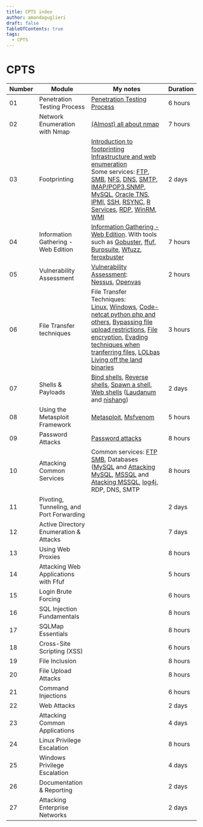 ```yaml
---
title: CPTS index
author: amandaguglieri
draft: false
TableOfContents: true
tags:
  - CPTS
---
```


# CPTS


| Number  | Module | My notes | Duration |
| -- | --- |  --  | -- |
| 01 | Penetration Testing Process | [Penetration Testing Process](penetration-testing-process.md) | 6 hours |
| 02 | Network Enumeration with Nmap | [(Almost) all about nmap](nmap.md)  | 7 hours |
| 03 | Footprinting | [Introduction to footprinting](footprinting.md) <br>[Infrastructure and web enumeration](web-enumeration.md)  <br>Some services:  [FTP](21-ftp.md), [SMB](137-138-139-445-smb.md), [NFS](2049-nfs-network-file-system.md), [DNS](53-dns.md), [SMTP](25-565-587-simple-mail-tranfer-protocol-smtp.md), [IMAP/POP3](110-143-993-995-imap-pop3.md),[SNMP](161-162-snmp.md), [MySQL](3306-mariadb-mysql.md), [Oracle TNS](1521-oracle-transparent-network-substrate.md), [IPMI](623-intelligent-platform-management-interface-ipmi.md), [SSH](22-ssh.md), [RSYNC](873-rsync.md), [R Services](512-513-514-r-services.md), [RDP](3389-rdp.md), [WinRM](5985-5986-winrm-windows-remote-management.md), [WMI](135-windows-management-instrumentation-wmi.md) | 2 days |
| 04 | Information Gathering - Web Edition | [Information Gathering - Web Edition](web-enumeration.md). With tools such as [Gobuster](gobuster.md), [ffuf](ffuf.md), [Burpsuite](burpsuite.md), [Wfuzz](wfuzz.md), [feroxbuster](feroxbuster.md) | 7 hours |
| 05 | Vulnerability Assessment | [Vulnerability Assessment](vulnerability-assessment.md): <br> [Nessus](nessus.md), [Openvas](openvas.md)  | 2 hours | 
| 06 | File Transfer techniques | File Transfer Techniques:  <br>[Linux](transferring-files-techniques-linux.md), [Windows](transferring-files-techniques-windows.md), [Code- netcat python php and others](transferring-files-techniques-code.md), [Bypassing file upload restrictions](file-upload.md), [File encryption](file-encryption.md), [Evading techniques when tranferring files](transferring-files-evading-detection.md), [LOLbas Living off the land binaries](lolbins-lolbas-gtfobins.md) |  3 hours |  
| 07 | Shells & Payloads | [Bind shells](bind-shells.md), [Reverse shells](reverse-shells.md), [Spawn a shell](spawn-a-shell.md), [Web shells](web-shells.md) ([Laudanum](laudanum.md) and [nishang](nishang.md)) | 2 days | 
| 08 | Using the Metasploit Framework | [Metasploit](metasploit.md), [Msfvenom](msfvenom.md) | 5 hours |
| 09 | Password Attacks | [Password attacks](htb-cheatsheet-password-attacks.md) | 8 hours |
| 10 | Attacking Common Services | Common services: [FTP](21-ftp.md) <br>[SMB](137-138-139-445-smb.md), Databases ([MySQL](mysql.md) and [Attacking MySQL](3306-mariadb-mysql.md), [MSSQL](mssql.md) and [Atacking MSSQL](1433-mssql.md), [log4j](log4j.md), RDP, DNS, SMTP |  8 hours | 
| 11 | Pivoting, Tunneling, and Port Forwarding |  | 2 days |
| 12 | Active Directory Enumeration & Attacks  |  | 7 days |
| 13 | Using Web Proxies |  |  8 hours |
| 14 | Attacking Web Applications with Ffuf |  | 5 hours |
| 15 | Login Brute Forcing |  | 6 hours |
| 16 | SQL Injection Fundamentals |  | 8 hours |
| 17 | SQLMap Essentials |  | 8 hours | 
| 18 | Cross-Site Scripting (XSS) |  | 6 hours | 
| 19 | File Inclusion |  | 8 hours |
| 20 | File Upload Attacks |  | 8 hours |
| 21 | Command Injections |  | 6 hours |
| 22 | Web Attacks |  | 2 days |
| 23 | Attacking Common Applications |  | 4 days |
| 24 | Linux Privilege Escalation |  | 8 hours | 
| 25 | Windows Privilege Escalation |  | 4 days |
| 26 | Documentation & Reporting |  | 2 days | 
| 27 | Attacking Enterprise Networks |  | 2 days |


